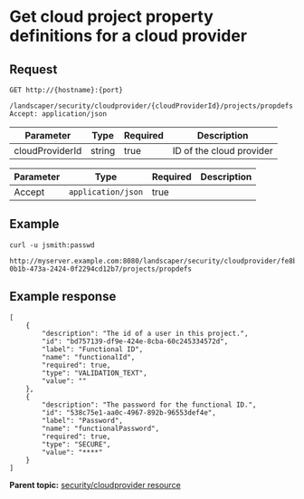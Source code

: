 # Get cloud project property definitions for a cloud provider

## Request

```
GET http://{hostname}:{port}
  /landscaper/security/cloudprovider/{cloudProviderId}/projects/propdefs
Accept: application/json

```

|Parameter|Type|Required|Description|
|---------|----|--------|-----------|
|cloudProviderId|string|true|ID of the cloud provider|

|Parameter|Type|Required|Description|
|---------|----|--------|-----------|
|Accept|`application/json`|true| |

## Example

```
curl -u jsmith:passwd 
  http://myserver.example.com:8080/landscaper/security/cloudprovider/fe8b22b5-0b1b-473a-2424-0f2294cd12b7/projects/propdefs
```

## Example response

```
[
    {
        "description": "The id of a user in this project.",
        "id": "bd757139-df9e-424e-8cba-60c245334572d",
        "label": "Functional ID",
        "name": "functionalId",
        "required": true,
        "type": "VALIDATION_TEXT",
        "value": ""
    },
    {
        "description": "The password for the functional ID.",
        "id": "538c75e1-aa0c-4967-892b-96553def4e",
        "label": "Password",
        "name": "functionalPassword",
        "required": true,
        "type": "SECURE",
        "value": "****"
    }
]
```

**Parent topic:** [security/cloudprovider resource](../../com.ibm.edt.api.doc/topics/security_cloudprovider_.md)

